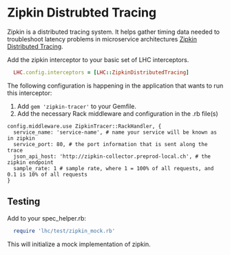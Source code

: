 # Zipkin Distrubted Tracing

Zipkin is a distributed tracing system. It helps gather timing data needed to troubleshoot latency problems in microservice architectures [Zipkin Distributed Tracing](https://zipkin.io/).

Add the zipkin interceptor to your basic set of LHC interceptors.

```ruby
  LHC.config.interceptors = [LHC::ZipkinDistributedTracing]
```

The following configuration is happening in the application that wants to run this interceptor:

1. Add `gem 'zipkin-tracer'` to your Gemfile.
2. Add the necessary Rack middleware and configuration in the <environment>.rb file(s)

```
config.middleware.use ZipkinTracer::RackHandler, {
  service_name: 'service-name', # name your service will be known as in zipkin
  service_port: 80, # the port information that is sent along the trace
  json_api_host: 'http://zipkin-collector.preprod-local.ch', # the zipkin endpoint
  sample_rate: 1 # sample rate, where 1 = 100% of all requests, and 0.1 is 10% of all requests
}
```

## Testing

Add to your spec_helper.rb:

```ruby
  require 'lhc/test/zipkin_mock.rb'
```

This will initialize a mock implementation of zipkin.
